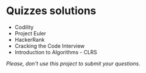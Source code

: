 # Quizzes solutions 

 - Codility 
 - Project Euler
 - HackerRank
 - Cracking the Code Interview
 - Introduction to Algorithms - CLRS

*Please, don't use this project to submit your questions.*
